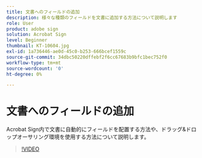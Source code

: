 ```yaml
---
title: 文書へのフィールドの追加
description: 様々な種類のフィールドを文書に追加する方法について説明します
role: User
product: adobe sign
solution: Acrobat Sign
level: Beginner
thumbnail: KT-10604.jpg
exl-id: 1a736446-ae0d-45c0-b253-666bcef1559c
source-git-commit: 34dbc50220dffebf2f6cc67683b9bfc1bec752f0
workflow-type: tm+mt
source-wordcount: '0'
ht-degree: 0%

---
```


# 文書へのフィールドの追加

Acrobat Sign内で文書に自動的にフィールドを配置する方法や、ドラッグ&amp;ドロップオーサリング環境を使用する方法について説明します。

>[!VIDEO](https://video.tv.adobe.com/v/346620?hidetitle=true)
